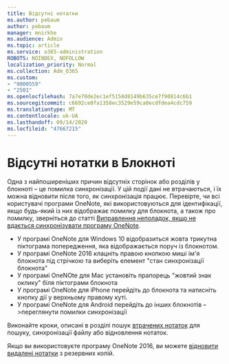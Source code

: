 ```yaml
---
title: Відсутні нотатки
ms.author: pebaum
author: pebaum
manager: mnirkhe
ms.audience: Admin
ms.topic: article
ms.service: o365-administration
ROBOTS: NOINDEX, NOFOLLOW
localization_priority: Normal
ms.collection: Adm_O365
ms.custom:
- "9000559"
- "2501"
ms.openlocfilehash: 7a7e70de2ec1ef5158d8149b635ce7f90814c6b1
ms.sourcegitcommit: c6692ce0fa1358ec3529e59ca0ecdfdea4cdc759
ms.translationtype: MT
ms.contentlocale: uk-UA
ms.lasthandoff: 09/14/2020
ms.locfileid: "47667215"
---
```

# <a name="missing-notes-in-notebook"></a>Відсутні нотатки в Блокноті

Одна з найпоширеніших причин відсутніх сторінок або розділів у блокноті – це помилка синхронізації. У цій події дані не втрачаються, і їх можна відновити після того, як синхронізація працює. Перевірте, чи всі користувачі програми OneNote, які використовуються для ідентифікації, якщо будь-який із них відображає помилку для блокнота, а також про помилку, зверніться до статті [Виправлення неполадок, якщо не вдається синхронізувати програму OneNote](https://support.office.com/article/299495ef-66d1-448f-90c1-b785a6968d45).

- У програмі OneNote для Windows 10 відобразиться жовта трикутна піктограма попередження, яка відображається поруч із блокнотом.
- У програмі OneNote 2016 клацніть правою кнопкою миші ім'я блокнота під стрічкою та виберіть елемент "стан синхронізації блокнота"
- У програмі OneNOte для Mac установіть прапорець "жовтий знак оклику" біля піктограми блокнота
- У програмі OneNote для iPhone перейдіть до блокнота та натисніть кнопку дії у верхньому правому куті.
- У програмі OneNote для Android перейдіть до інших блокнотів – >переглянути помилки синхронізації

Виконайте кроки, описані в розділі пошук [втрачених нотаток](https://support.office.com/article/32cb2bd7-afe7-44d2-a711-398a88421287) для пошуку, синхронізації файлу або відновлення нотаток.

Якщо ви використовуєте програму OneNote 2016, ви можете [відновити видалені нотатки](https://support.office.com/article/32ed1036-74fd-4c21-bc28-033a486e6b14) з резервних копій.